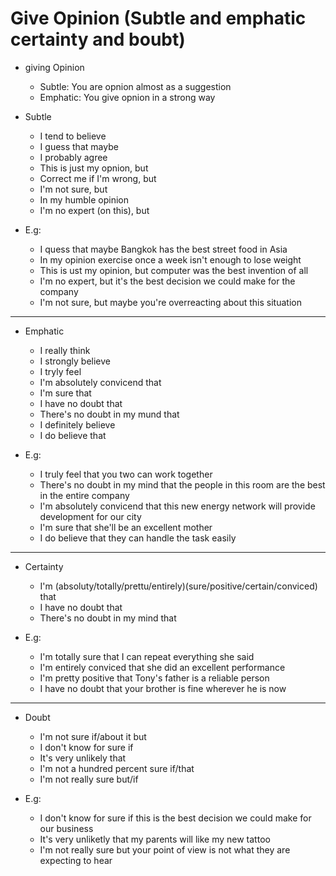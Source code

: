 # Give Opinion (Subtle and emphatic certainty and boubt)

- giving Opinion
  - Subtle: You are opnion almost as a suggestion
  - Emphatic: You give opnion in a strong way

- Subtle
  - I tend to believe
  - I guess that maybe
  - I probably agree
  - This is just my opnion, but
  - Correct me if I'm wrong, but
  - I'm not sure, but
  - In my humble opinion
  - I'm no expert (on this), but

- E.g:
  - I quess that maybe Bangkok has the best street food in Asia
  - In my opinion exercise once a week isn't enough to lose weight
  - This is ust my opinion, but computer was the best invention of all
  - I'm no expert, but it's the best decision we could make for the company
  - I'm not sure, but maybe you're overreacting about this situation

***

- Emphatic
  - I really think
  - I strongly believe
  - I tryly feel
  - I'm absolutely convicend that
  - I'm sure that
  - I have no doubt that
  - There's no doubt in my mund that
  - I definitely believe
  - I do believe that

- E.g:
  - I truly feel that you two can work together
  - There's no doubt in my mind that the people in this room are the best in the entire company
  - I'm absolutely convicend that this new energy network will provide development for our city
  - I'm sure that she'll be an excellent mother
  - I do believe that they can handle the task easily

***

- Certainty
  - I'm (absoluty/totally/prettu/entirely)(sure/positive/certain/conviced) that
  - I have no doubt that
  - There's no doubt in my mind that

- E.g:
  - I'm totally sure that I can repeat everything she said
  - I'm entirely conviced that she did an excellent performance
  - I'm pretty positive that Tony's father is a reliable person
  - I have no doubt that your brother is fine wherever he is now

***

- Doubt
  - I'm not sure if/about it but
  - I don't know for sure if
  - It's very unlikely that
  - I'm not a hundred percent sure if/that
  - I'm not really sure but/if

- E.g:
  - I don't know for sure if this is the best decision we could make for our business
  - It's very unliketly that my parents will like my new tattoo
  - I'm not really sure but your point of view is not what they are expecting to hear

